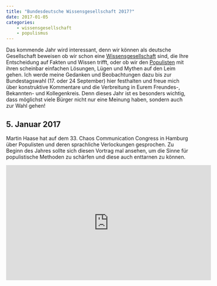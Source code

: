 ```yaml
---
title: "Bundesdeutsche Wissensgesellschaft 2017?"
date: 2017-01-05
categories:
    - wissensgesellschaft
    - populismus
---
```


Das kommende Jahr wird interessant, denn wir können als deutsche Gesellschaft beweisen ob wir schon eine [Wissensgesellschaft](https://de.m.wikipedia.org/wiki/Wissensgesellschaft) sind, die Ihre Entscheidung auf Fakten und Wissen trifft, oder ob wir den [Populisten](https://de.m.wikipedia.org/wiki/Populismus) mit ihren scheinbar einfachen Lösungen, Lügen und Mythen auf den Leim gehen. Ich werde meine Gedanken und Beobachtungen dazu bis zur Bundestagswahl (17. oder 24 September) hier festhalten und freue mich über konstruktive Kommentare und die Verbreitung in Eurem Freundes-, Bekannten- und Kollegenkreis. Denn dieses Jahr ist es besonders wichtig, dass möglichst viele Bürger nicht nur eine Meinung haben, sondern auch zur Wahl gehen!

<!-- more -->

## 5. Januar 2017

Martin Haase hat auf dem 33. Chaos Communication Congress in Hamburg über Populisten und deren sprachliche Verlockungen gesprochen. Zu Beginn des Jahres sollte sich diesen Vortrag mal ansehen, um die Sinne für populistische Methoden zu schärfen und diese auch enttarnen zu können.

<iframe width="560" height="315" src="https://www.youtube-nocookie.com/embed/RJGNePM31AE?si=EkJdzBzCO3ACMT4o" title="YouTube video player" frameborder="0" allow="accelerometer; autoplay; clipboard-write; encrypted-media; gyroscope; picture-in-picture; web-share" referrerpolicy="strict-origin-when-cross-origin" allowfullscreen></iframe>
